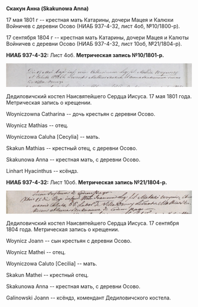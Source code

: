 **Скакун Анна (Skakunowa Anna)**

17 мая 1801 г -- крестная мать Катарины, дочери Мацея и Калюхи Войничев
с деревни Осово (НИАБ 937-4-32, лист 4об, №10/1800-р).

17 сентября 1804 г -- крестная мать Катарины, дочери Мацея и Калюты
Войничев с деревни Осово (НИАБ 937-4-32, лист 10об, №21/1804-р).

**НИАБ 937-4-32:** Лист 4об. **Метрическая запись №10/1801-р.**

![](./media/5eb4d93123864b76ad4547ee794b860ef1686b57.png)

Дедиловичский костел Наисвятейшего Сердца Иисуса. 17 мая 1801 года.
Метрическая запись о крещении.

Woyniczowna Catharina -- дочь крестьян с деревни Осово.

Woynicz Mathias -- отец.

Woyniczowa Caluha \[Cecylia\] -- мать.

Skakun Mathias -- крестный отец, с деревни Осово.

Skakunowa Anna -- крестная мать, с деревни Осово.

Linhart Hyacinthus -- ксёндз.

**НИАБ 937-4-32:** Лист 10об. **Метрическая запись №21/1804-р.**

![](./media/d13f4ba113c3c679236be2ed047f4fea8c1c245f.png)

Дедиловичский костел Наисвятейшего Сердца Иисуса. 17 сентября 1804 года.
Метрическая запись о крещении.

Woynicz Joann -- сын крестьян с деревни Осово.

Woynicz Mathei -- отец.

Woyniczowa Caluto \[Cecilia\] -- мать.

Skakun Mathei -- крестный отец.

Skakunowa Anna -- крестная мать, с деревни Осово.

Galinowski Joann -- ксёндз, комендант Дедиловичского костела.
